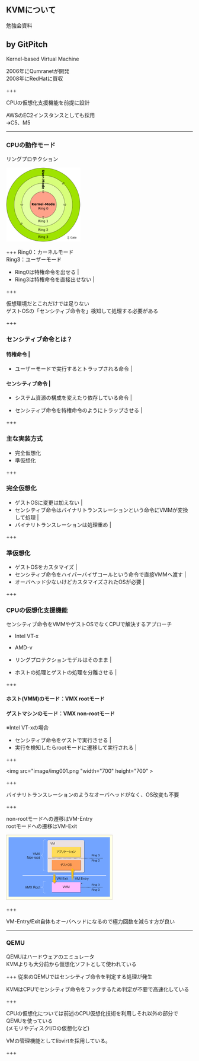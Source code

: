 ## KVMについて
勉強会資料  


by GitPitch
---

Kernel-based Virtual Machine  

2006年にQumranetが開発  
2008年にRedHatに買収  

+++

CPUの仮想化支援機能を前提に設計  

AWSのEC2インスタンスとしても採用  
➔C5、M5  

---

### CPUの動作モード  
リングプロテクション  

<img src="image/img003.png" width="200" height="200" >

+++
Ring0：カーネルモード  
Ring3：ユーザーモード  

- Ring0は特権命令を出せる |
- Ring3は特権命令を直接出せない |

+++

仮想環境だとこれだけでは足りない  
ゲストOSの「センシティブ命令を」検知して処理する必要がある  

+++

### センシティブ命令とは？

#### 特権命令 |
- ユーザーモードで実行するとトラップされる命令 |
    
#### センシティブ命令 |
- システム資源の構成を変えたり依存している命令 |

- センシティブ命令を特権命令のようにトラップさせる |

+++
### 主な実装方式
- 完全仮想化
- 準仮想化

+++

### 完全仮想化  
- ゲストOSに変更は加えない |
- センシティブ命令はバイナリトランスレーションという命令にVMMが変換して処理 |
- バイナリトランスレーションは処理重め |

+++

### 準仮想化  
- ゲストOSをカスタマイズ |
- センシティブ命令をハイパーバイザコールという命令で直接VMMへ渡す |
- オーバヘッド少ないけどカスタマイズされたOSが必要 |

+++

### CPUの仮想化支援機能
センシティブ命令をVMMやゲストOSでなくCPUで解決するアプローチ  
- Intel VT-x
- AMD-v
  
- リングプロテクションモデルはそのまま |
- ホストの処理とゲストの処理を分離させる |

+++

#### ホスト(VMM)のモード：VMX rootモード  
#### ゲストマシンのモード：VMX non-rootモード  
※Intel VT-xの場合  

- センシティブ命令をゲストで実行させる |
- 実行を検知したらrootモードに遷移して実行される |

+++

<img src="image/img001.png "width="700" height="700" >

+++

バイナリトランスレーションのようなオーバヘッドがなく、OS改変も不要

+++

non-rootモードへの遷移はVM-Entry  
rootモードへの遷移はVM-Exit  

<img src="image/img002.png">

+++

VM-Entry/Exit自体もオーバヘッドになるので極力回数を減らす方が良い

---

### QEMU
QEMUはハードウェアのエミュレータ  
KVMよりも大分前から仮想化ソフトとして使われている  

+++
従来のQEMUではセンシティブ命令を判定する処理が発生  
  
KVMはCPUでセンシティブ命令をフックするため判定が不要で高速化している

+++

CPUの仮想化については前述のCPU仮想化技術を利用しそれ以外の部分でQEMUを使っている  
(メモリやディスクI/Oの仮想化など)  

VMの管理機能としてlibvirtを採用している。

+++
